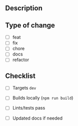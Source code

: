 ## Description

<!-- What does this PR change? -->

## Type of change

- [ ] feat
- [ ] fix
- [ ] chore
- [ ] docs
- [ ] refactor

## Checklist

- [ ] Targets `dev`
- [ ] Builds locally (`npm run build`)
- [ ] Lints/tests pass
- [ ] Updated docs if needed


